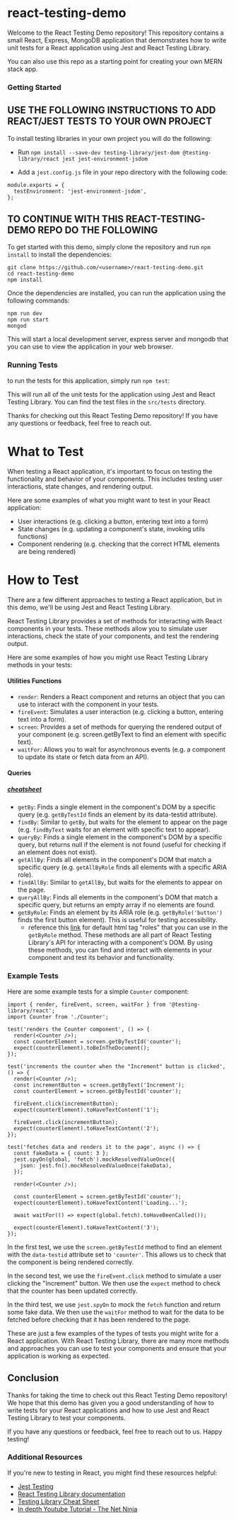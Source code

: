 # react-testing-demo

Welcome to the React Testing Demo repository! This repository contains a small React, Express, MongoDB application that demonstrates how to write unit tests for a React application using Jest and React Testing Library.

You can also use this repo as a starting point for creating your own MERN stack app.

### Getting Started

## USE THE FOLLOWING INSTRUCTIONS TO ADD REACT/JEST TESTS TO YOUR OWN PROJECT
To install testing libraries in your own project you will do the following:

* Run `npm install --save-dev testing-library/jest-dom @testing-library/react jest jest-environment-jsdom`

* Add a `jest.config.js` file in your repo directory with the following code:
```
module.exports = {
  testEnvironment: 'jest-environment-jsdom',
};
```

## TO CONTINUE WITH THIS REACT-TESTING-DEMO REPO DO THE FOLLOWING
To get started with this demo, simply clone the repository and run `npm install` to install the dependencies:

```
git clone https://github.com/<username>/react-testing-demo.git
cd react-testing-demo
npm install
```

Once the dependencies are installed, you can run the application using the following commands:

```
npm run dev
npm run start
mongod
```

This will start a local development server, express server and mongodb that you can use to view the application in your web browser.

### Running Tests

to run the tests for this application, simply run `npm test`:

This will run all of the unit tests for the application using Jest and React Testing Library. You can find the test files in the `src/tests` directory.

Thanks for checking out this React Testing Demo repository! If you have any questions or feedback, feel free to reach out.


# What to Test

When testing a React application, it's important to focus on testing the functionality and behavior of your components. This includes testing user interactions, state changes, and rendering output.

Here are some examples of what you might want to test in your React application:

* User interactions (e.g. clicking a button, entering text into a form)
* State changes (e.g. updating a component's state, invoking utils functions)
* Component rendering (e.g. checking that the correct HTML elements are being rendered)

# How to Test

There are a few different approaches to testing a React application, but in this demo, we'll be using Jest and React Testing Library.

React Testing Library provides a set of methods for interacting with React components in your tests. These methods allow you to simulate user interactions, check the state of your components, and test the rendering output.

Here are some examples of how you might use React Testing Library methods in your tests:

#### Utilities Functions

* `render`: Renders a React component and returns an object that you can use to interact with the component in your tests.
* `fireEvent`: Simulates a user interaction (e.g. clicking a button, entering text into a form).
* `screen`: Provides a set of methods for querying the rendered output of your component (e.g. screen.getByText to find an element with specific text).
* `waitFor`: Allows you to wait for asynchronous events (e.g. a component to update its state or fetch data from an API).


#### Queries

##### [cheatsheet](https://testing-library.com/docs/react-testing-library/cheatsheet/)

* `getBy`: Finds a single element in the component's DOM by a specific query (e.g. `getByTestId` finds an element by its data-testid attribute).
* `findBy`: Similar to `getBy`, but waits for the element to appear on the page (e.g. `findByText` waits for an element with specific text to appear).
* `queryBy`: Finds a single element in the component's DOM by a specific query, but returns null if the element is not found (useful for checking if an element does not exist).
* `getAllBy`: Finds all elements in the component's DOM that match a specific query (e.g. `getAllByRole` finds all elements with a specific ARIA role).
* `findAllBy`: Similar to `getAllBy`, but waits for the elements to appear on the page.
* `queryAllBy`: Finds all elements in the component's DOM that match a specific query, but returns an empty array if no elements are found.
* `getByRole`: Finds an element by its ARIA role (e.g. `getByRole('button')` finds the first button element). This is useful for testing accessibility.
  * reference this [link](https://www.w3.org/TR/html-aria/#docconformance) for default html tag "roles" that you can use in the `getByRole` method.
These methods are all part of React Testing Library's API for interacting with a component's DOM. By using these methods, you can find and interact with elements in your component and test its behavior and functionality.

### Example Tests
Here are some example tests for a simple `Counter` component:

```
import { render, fireEvent, screen, waitFor } from '@testing-library/react';
import Counter from './Counter';

test('renders the Counter component', () => {
  render(<Counter />);
  const counterElement = screen.getByTestId('counter');
  expect(counterElement).toBeInTheDocument();
});

test('increments the counter when the "Increment" button is clicked', () => {
  render(<Counter />);
  const incrementButton = screen.getByText('Increment');
  const counterElement = screen.getByTestId('counter');

  fireEvent.click(incrementButton);
  expect(counterElement).toHaveTextContent('1');

  fireEvent.click(incrementButton);
  expect(counterElement).toHaveTextContent('2');
});

test('fetches data and renders it to the page', async () => {
  const fakeData = { count: 3 };
  jest.spyOn(global, 'fetch').mockResolvedValueOnce({
    json: jest.fn().mockResolvedValueOnce(fakeData),
  });

  render(<Counter />);

  const counterElement = screen.getByTestId('counter');
  expect(counterElement).toHaveTextContent('Loading...');

  await waitFor(() => expect(global.fetch).toHaveBeenCalled());

  expect(counterElement).toHaveTextContent('3');
});

```

In the first test, we use the `screen.getByTestId` method to find an element with the `data-testid` attribute set to `'counter'`. This allows us to check that the component is being rendered correctly.

In the second test, we use the `fireEvent.click` method to simulate a user clicking the "Increment" button. We then use the `expect` method to check that the counter has been updated correctly.

In the third test, we use `jest.spyOn` to mock the `fetch` function and return some fake data. We then use the `waitFor` method to wait for the data to be fetched before checking that it has been rendered to the page.

These are just a few examples of the types of tests you might write for a React application. With React Testing Library, there are many more methods and approaches you can use to test your components and ensure that your application is working as expected.

## Conclusion
Thanks for taking the time to check out this React Testing Demo repository! We hope that this demo has given you a good understanding of how to write tests for your React applications and how to use Jest and React Testing Library to test your components.

If you have any questions or feedback, feel free to reach out to us. Happy testing!

### Additional Resources

If you're new to testing in React, you might find these resources helpful:

* [Jest Testing](https://jestjs.io/docs/getting-started)
* [React Testing Library documentation](https://testing-library.com/docs/react-testing-library/intro/)
* [Testing Library Cheat Sheet](https://testing-library.com/docs/react-testing-library/cheatsheet/)
* [In depth Youtube Tutorial - The Net Ninja](https://www.youtube.com/watch?v=7dTTFW7yACQ&list=PL4cUxeGkcC9gm4_-5UsNmLqMosM-dzuvQ)